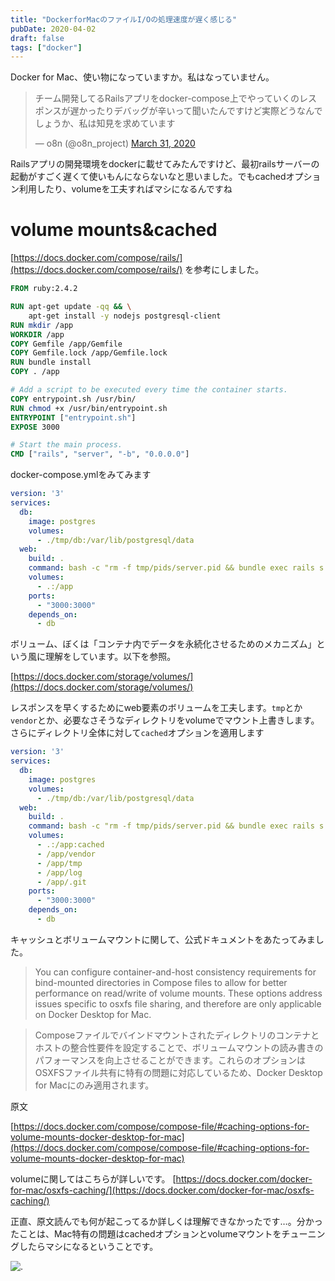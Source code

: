 ```yaml
---
title: "DockerforMacのファイルI/Oの処理速度が遅く感じる"
pubDate: 2020-04-02
draft: false
tags: ["docker"]
---
```


Docker for Mac、使い物になっていますか。私はなっていません。

<blockquote class="twitter-tweet"><p lang="ja" dir="ltr">チーム開発してるRailsアプリをdocker-compose上でやっていくのレスポンスが遅かったりデバッグが辛いって聞いたんですけど実際どうなんでしょうか、私は知見を求めています</p>&mdash; o8n (@o8n_project) <a href="https://twitter.com/o8n_project/status/1245028278596800514?ref_src=twsrc%5Etfw">March 31, 2020</a></blockquote> <script async src="https://platform.twitter.com/widgets.js" charset="utf-8"></script>

<!--more-->

Railsアプリの開発環境をdockerに載せてみたんですけど、最初railsサーバーの起動がすごく遅くて使いもんにならないなと思いました。でもcachedオプション利用したり、volumeを工夫すればマシになるんですね
　　
# volume mounts&cached

[https://docs.docker.com/compose/rails/](https://docs.docker.com/compose/rails/) を参考にしました。

```Dockerfile
FROM ruby:2.4.2

RUN apt-get update -qq && \
    apt-get install -y nodejs postgresql-client
RUN mkdir /app
WORKDIR /app
COPY Gemfile /app/Gemfile
COPY Gemfile.lock /app/Gemfile.lock
RUN bundle install
COPY . /app

# Add a script to be executed every time the container starts.
COPY entrypoint.sh /usr/bin/
RUN chmod +x /usr/bin/entrypoint.sh
ENTRYPOINT ["entrypoint.sh"]
EXPOSE 3000

# Start the main process.
CMD ["rails", "server", "-b", "0.0.0.0"]
```

docker-compose.ymlをみてみます

``` docker-compose.yml
version: '3'
services:
  db:
    image: postgres
    volumes:
      - ./tmp/db:/var/lib/postgresql/data
  web:
    build: .
    command: bash -c "rm -f tmp/pids/server.pid && bundle exec rails s -p 3000 -b '0.0.0.0'"
    volumes:
      - .:/app
    ports:
      - "3000:3000"
    depends_on:
      - db
```

ボリューム、ぼくは「コンテナ内でデータを永続化させるためのメカニズム」という風に理解をしています。以下を参照。

[https://docs.docker.com/storage/volumes/](https://docs.docker.com/storage/volumes/)


レスポンスを早くするためにweb要素のボリュームを工夫します。`tmp`とか`vendor`とか、必要なさそうなディレクトリをvolumeでマウント上書きします。さらにディレクトリ全体に対して`cached`オプションを適用します

``` docker-compose.yml
version: '3'
services:
  db:
    image: postgres
    volumes:
      - ./tmp/db:/var/lib/postgresql/data
  web:
    build: .
    command: bash -c "rm -f tmp/pids/server.pid && bundle exec rails s -p 3000 -b '0.0.0.0'"
    volumes:
      - .:/app:cached
      - /app/vendor
      - /app/tmp
      - /app/log
      - /app/.git
    ports:
      - "3000:3000"
    depends_on:
      - db
```

キャッシュとボリュームマウントに関して、公式ドキュメントをあたってみました。

>You can configure container-and-host consistency requirements for bind-mounted directories in Compose files to allow for better performance on read/write of volume mounts. These options address issues specific to osxfs file sharing, and therefore are only applicable on Docker Desktop for Mac.

>Composeファイルでバインドマウントされたディレクトリのコンテナとホストの整合性要件を設定することで、ボリュームマウントの読み書きのパフォーマンスを向上させることができます。これらのオプションはOSXFSファイル共有に特有の問題に対応しているため、Docker Desktop for Macにのみ適用されます。

  原文

  [https://docs.docker.com/compose/compose-file/#caching-options-for-volume-mounts-docker-desktop-for-mac](https://docs.docker.com/compose/compose-file/#caching-options-for-volume-mounts-docker-desktop-for-mac)

volumeに関してはこちらが詳しいです。
[https://docs.docker.com/docker-for-mac/osxfs-caching/](https://docs.docker.com/docker-for-mac/osxfs-caching/)

正直、原文読んでも何が起こってるか詳しくは理解できなかったです…。分かったことは、Mac特有の問題はcachedオプションとvolumeマウントをチューニングしたらマシになるということです。

![.](/static/images/post/rireki.png)
